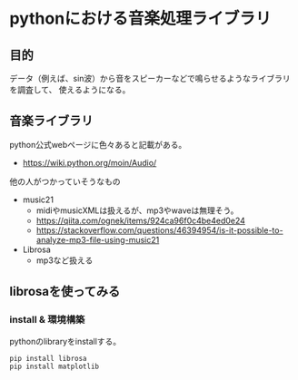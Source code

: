 # pythonにおける音楽処理ライブラリ

## 目的
データ（例えば、sin波）から音をスピーカーなどで鳴らせるようなライブラリを調査して、
使えるようになる。



## 音楽ライブラリ
python公式webページに色々あると記載がある。
- https://wiki.python.org/moin/Audio/

他の人がつかっていそうなもの
- music21
    + midiやmusicXMLは扱えるが、mp3やwaveは無理そう。
    + https://qiita.com/ognek/items/924ca96f0c4be4ed0e24
    + https://stackoverflow.com/questions/46394954/is-it-possible-to-analyze-mp3-file-using-music21
- Librosa
    + mp3など扱える

## librosaを使ってみる
### install & 環境構築
pythonのlibraryをinstallする。
```shell script
pip install librosa
pip install matplotlib
```
